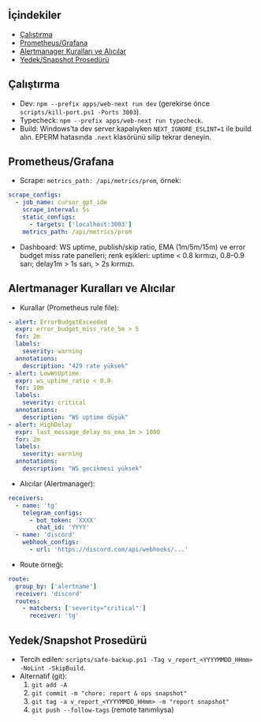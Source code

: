 ## İçindekiler
- [Çalıştırma](#çalıştırma)
- [Prometheus/Grafana](#prometheusgrafana)
- [Alertmanager Kuralları ve Alıcılar](#alertmanager-kuralları-ve-alıcılar)
- [Yedek/Snapshot Prosedürü](#yedeksnapshot-prosedürü)

## Çalıştırma
- Dev: `npm --prefix apps/web-next run dev` (gerekirse önce `scripts/kill-port.ps1 -Ports 3003`).
- Typecheck: `npm --prefix apps/web-next run typecheck`.
- Build: Windows’ta dev server kapalıyken `NEXT_IGNORE_ESLINT=1` ile build alın. EPERM hatasında `.next` klasörünü silip tekrar deneyin.

## Prometheus/Grafana
- Scrape: `metrics_path: /api/metrics/prom`, örnek:

```yaml
scrape_configs:
  - job_name: cursor_gpt_ide
    scrape_interval: 5s
    static_configs:
      - targets: ['localhost:3003']
    metrics_path: /api/metrics/prom
```

- Dashboard: WS uptime, publish/skip ratio, EMA (1m/5m/15m) ve error budget miss rate panelleri; renk eşikleri: uptime < 0.8 kırmızı, 0.8–0.9 sarı; delay1m > 1s sarı, > 2s kırmızı.

## Alertmanager Kuralları ve Alıcılar
- Kurallar (Prometheus rule file):

```yaml
- alert: ErrorBudgetExceeded
  expr: error_budget_miss_rate_5m > 5
  for: 2m
  labels:
    severity: warning
  annotations:
    description: "429 rate yüksek"
- alert: LowWsUptime
  expr: ws_uptime_ratio < 0.8
  for: 10m
  labels:
    severity: critical
  annotations:
    description: "WS uptime düşük"
- alert: HighDelay
  expr: last_message_delay_ms_ema_1m > 1000
  for: 2m
  labels:
    severity: warning
  annotations:
    description: "WS gecikmesi yüksek"
```

- Alıcılar (Alertmanager):

```yaml
receivers:
  - name: 'tg'
    telegram_configs:
      - bot_token: 'XXXX'
        chat_id: 'YYYY'
  - name: 'discord'
    webhook_configs:
      - url: 'https://discord.com/api/webhooks/...'
```

- Route örneği:

```yaml
route:
  group_by: ['alertname']
  receiver: 'discord'
  routes:
    - matchers: ['severity="critical"']
      receiver: 'tg'
```

## Yedek/Snapshot Prosedürü
- Tercih edilen: `scripts/safe-backup.ps1 -Tag v_report_<YYYYMMDD_HHmm> -NoLint -SkipBuild`.
- Alternatif (git):
  1. `git add -A`
  2. `git commit -m "chore: report & ops snapshot"`
  3. `git tag -a v_report_<YYYYMMDD_HHmm> -m "report snapshot"`
  4. `git push --follow-tags` (remote tanımlıysa) 